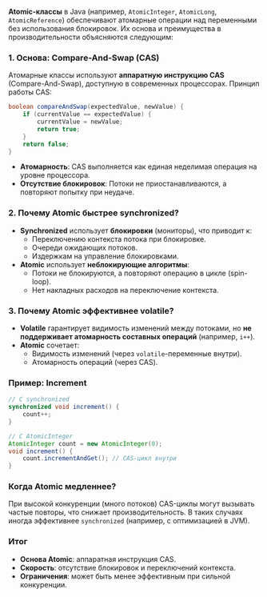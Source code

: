 **Atomic-классы** в Java (например, `AtomicInteger`, `AtomicLong`, `AtomicReference`) обеспечивают атомарные операции над переменными без использования блокировок. Их основа и преимущества в производительности объясняются следующим:

### 1. **Основа: Compare-And-Swap (CAS)**
Атомарные классы используют **аппаратную инструкцию CAS** (Compare-And-Swap), доступную в современных процессорах. Принцип работы CAS:
```java
boolean compareAndSwap(expectedValue, newValue) {
    if (currentValue == expectedValue) {
        currentValue = newValue;
        return true;
    }
    return false;
}
```
- **Атомарность**: CAS выполняется как единая неделимая операция на уровне процессора.
- **Отсутствие блокировок**: Потоки не приостанавливаются, а повторяют попытку при неудаче.

### 2. **Почему Atomic быстрее synchronized?**
- **Synchronized** использует **блокировки** (мониторы), что приводит к:
    - Переключению контекста потока при блокировке.
    - Очереди ожидающих потоков.
    - Издержкам на управление блокировками.
- **Atomic** использует **неблокирующие алгоритмы**:
    - Потоки не блокируются, а повторяют операцию в цикле (spin-loop).
    - Нет накладных расходов на переключение контекста.

### 3. **Почему Atomic эффективнее volatile?**
- **Volatile** гарантирует видимость изменений между потоками, но **не поддерживает атомарность составных операций** (например, `i++`).
- **Atomic** сочетает:
    - Видимость изменений (через `volatile`-переменные внутри).
    - Атомарность операций (через CAS).

### Пример: Increment
```java
// С synchronized
synchronized void increment() {
    count++;
}

// С AtomicInteger
AtomicInteger count = new AtomicInteger(0);
void increment() {
    count.incrementAndGet(); // CAS-цикл внутри
}
```

### Когда Atomic медленнее?
При высокой конкуренции (много потоков) CAS-циклы могут вызывать частые повторы, что снижает производительность. В таких случаях иногда эффективнее `synchronized` (например, с оптимизацией в JVM).

### Итог
- **Основа Atomic**: аппаратная инструкция CAS.
- **Скорость**: отсутствие блокировок и переключений контекста.
- **Ограничения**: может быть менее эффективным при сильной конкуренции.